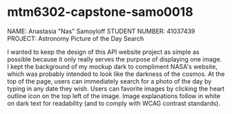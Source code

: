 # mtm6302-capstone-samo0018

NAME: Anastasia "Nas" Samoyloff STUDENT NUMBER: 41037439 PROJECT: Astronomy Picture of the Day Search

I wanted to keep the design of this API website project as simple as possible because it only really serves the purpose of displaying one image. I kept the background of my mockup dark to compliment NASA's website, which was probably intended to look like the darkness of the cosmos. At the top of the page, users can immediately search for a photo of the day by typing in any date they wish. Users can favorite images by clicking the heart outline icon on the top left of the image. Image explanations follow in white on dark text for readability (and to comply with WCAG contrast standards). 

